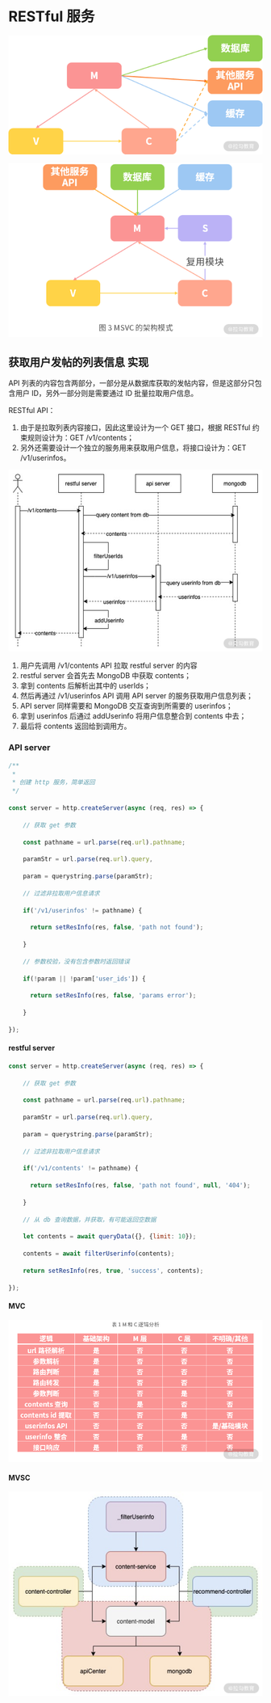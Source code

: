 # RESTful 服务

![图片 4.png](03-Restful.assets/Cgp9HWBHMnaAG42WAAA3-AZ5WeM867.png)

![图片 6.png](03-Restful.assets/CioPOWBHMomAfpfmAABDDmUKgC4829.png)

## 获取用户发帖的列表信息  实现

API 列表的内容包含两部分，一部分是从数据库获取的发帖内容，但是这部分只包含用户 ID，另外一部分则是需要通过 ID 批量拉取用户信息。

RESTful API：

1. 由于是拉取列表内容接口，因此这里设计为一个 GET 接口，根据 RESTful 约束规则设计为：GET /v1/contents；
2. 另外还需要设计一个独立的服务用来获取用户信息，将接口设计为：GET /v1/userinfos。

![图片 7.png](03-Restful.assets/Cgp9HWBHMpOASLZ7AACJ0Un2XOA103.png)

1. 用户先调用 /v1/contents API 拉取 restful server 的内容
2. restful server 会首先去 MongoDB 中获取 contents；
3. 拿到 contents 后解析出其中的 userIds；
4. 然后再通过 /v1/userinfos API 调用 API server 的服务获取用户信息列表；
5. API server 同样需要和 MongoDB 交互查询到所需要的 userinfos；
6. 拿到 userinfos 后通过 addUserinfo 将用户信息整合到 contents 中去；
7. 最后将 contents 返回给到调用方。

### API server

```js
/**
 * 
 * 创建 http 服务，简单返回
 */

const server = http.createServer(async (req, res) => {

    // 获取 get 参数

    const pathname = url.parse(req.url).pathname;

    paramStr = url.parse(req.url).query,

    param = querystring.parse(paramStr);

    // 过滤非拉取用户信息请求

    if('/v1/userinfos' != pathname) {

      return setResInfo(res, false, 'path not found');

    }

    // 参数校验，没有包含参数时返回错误

    if(!param || !param['user_ids']) {

      return setResInfo(res, false, 'params error');

    }

});

```

#### restful server

```js
const server = http.createServer(async (req, res) => {

    // 获取 get 参数

    const pathname = url.parse(req.url).pathname;

    paramStr = url.parse(req.url).query,

    param = querystring.parse(paramStr);

    // 过滤非拉取用户信息请求

    if('/v1/contents' != pathname) {

      return setResInfo(res, false, 'path not found', null, '404');

    }

    // 从 db 查询数据，并获取，有可能返回空数据

    let contents = await queryData({}, {limit: 10});

    contents = await filterUserinfo(contents);

    return setResInfo(res, true, 'success', contents);

});

```

#### MVC

![图片 12.png](03-Restful.assets/Cgp9HWBHMsyAF-PaAAB-xAx-32s648.png)

#### MVSC

![图片 19.png](03-Restful.assets/Cgp9HWBHMzqAc1JJAAFspSJGcu8417.png)

